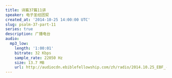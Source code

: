 ```yaml
---
title: 诗篇37篇11讲
speaker: 电子圣经团契
created_at: '2014-10-25 14:00:00 UTC'
slug: psalm-37-part-11
series: true
description: 广播电台
audio:
  mp3_low:
    length: '1:00:01'
    bitrate: 32 Kbps
    sample_rate: 22050 Hz
    size: 13.7 MB
    url: http://audiocdn.ebiblefellowship.com/zh/radio/2014.10.25_EBF_-_Psalm_37_Part_11.mp3
---
```

